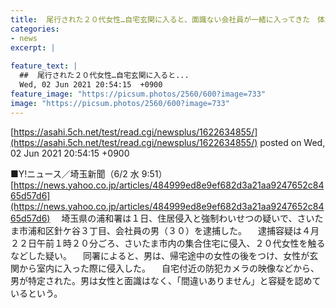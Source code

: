 ```yaml
---
title:  尾行された２０代女性…自宅玄関に入ると、面識ない会社員が一緒に入ってきた　体触り逮捕／さいたま  
categories:
- news
excerpt: |
  
feature_text: |
  ##  尾行された２０代女性…自宅玄関に入ると...
  Wed, 02 Jun 2021 20:54:15  +0900
feature_image: "https://picsum.photos/2560/600?image=733"
image: "https://picsum.photos/2560/600?image=733"
---
```


[https://asahi.5ch.net/test/read.cgi/newsplus/1622634855/](https://asahi.5ch.net/test/read.cgi/newsplus/1622634855/)
posted on Wed, 02 Jun 2021 20:54:15  +0900

<!--more-->

■Y!ニュース／埼玉新聞（6/2 水 9:51） [https://news.yahoo.co.jp/articles/484999ed8e9ef682d3a21aa9247652c8465d57d6](https://news.yahoo.co.jp/articles/484999ed8e9ef682d3a21aa9247652c8465d57d6) 　埼玉県の浦和署は１日、住居侵入と強制わいせつの疑いで、さいたま市浦和区針ケ谷３丁目、会社員の男（３０）を逮捕した。 　逮捕容疑は４月２２日午前１時２０分ごろ、さいたま市内の集合住宅に侵入、２０代女性を触るなどした疑い。 　同署によると、男は、帰宅途中の女性の後をつけ、女性が玄関から室内に入った際に侵入した。 　自宅付近の防犯カメラの映像などから、男が特定された。男は女性と面識はなく、「間違いありません」と容疑を認めているという。
